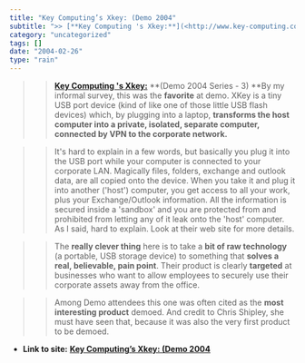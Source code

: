 ```yaml
---
title: "Key Computing’s Xkey: (Demo 2004"
subtitle: ">> [**Key Computing 's Xkey:**](<http://www.key-computing.com/XKey.asp>)"
category: "uncategorized"
tags: []
date: "2004-02-26"
type: "rain"
---
```

>>

>> [**Key Computing 's Xkey:**](<http://www.key-computing.com/XKey.asp>)
**(Demo 2004 Series - 3) **By my informal survey, this was the **favorite** at
demo. XKey is a tiny USB port device (kind of like one of those little USB
flash devices) which, by plugging into a laptop, **transforms the host
computer into a private, isolated, separate computer, connected by VPN to the
corporate network.**

>>

>>  
>
>>

>>  
>>

>>  
>
>>

>> It's hard to explain in a few words, but basically you plug it into the USB
port while your computer is connected to your corporate LAN. Magically files,
folders, exchange and outlook data, are all copied onto the device. When you
take it and plug it into another ('host') computer, you get access to all your
work, plus your Exchange/Outlook information. All the information is secured
inside a 'sandbox' and you are protected from and prohibited from letting any
of it leak onto the 'host' computer. As I said, hard to explain. Look at their
web site for more details.

>>

>>  
>
>>

>>  
>>

>>  
>
>>

>> The **really clever thing** here is to take a **bit of raw technology** (a
portable, USB storage device) to something that **solves a real, believable,
pain point**. Their product is clearly **targeted** at businesses who want to
allow employees to securely use their corporate assets away from the office.

>>

>>  
>
>>

>>  
>>

>>  
>
>>

>> Among Demo attendees this one was often cited as the **most interesting
product** demoed. And credit to Chris  Shipley, she must have seen that,
because it was also the very first product to be demoed.


* **Link to site:** **[Key Computing’s Xkey: (Demo 2004](None)**